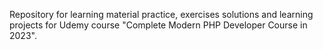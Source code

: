 Repository for learning material practice, exercises solutions and learning projects for Udemy course "Complete Modern PHP Developer Course in 2023".
